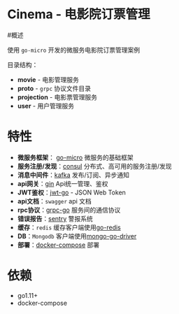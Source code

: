 # Cinema - 电影院订票管理

#概述

使用 `go-micro` 开发的微服务电影院订票管理案例

目录结构：
- **movie** - 电影管理服务
- **proto** - `grpc` 协议文件目录
- **projection** - 电影票管理服务
- **user** - 用户管理服务

# 特性
- **微服务框架**： [go-micro](https://github.com/micro/go-micro) 微服务的基础框架
- **服务注册/发现**：[consul](https://github.com/hashicorp/consul) 分布式、高可用的服务注册/发现
- **消息中间件**：[kafka](https://github.com/apache/kafka) 发布/订阅、异步通知
- **api网关**：[gin](https://github.com/gin-gonic/gin) Api统一管理、鉴权
- **JWT鉴权**：[jwt-go](https://github.com/dgrijalva/jwt-go) - JSON Web Token
- **api文档**：`swagger` api 文档
- **rpc协议**：[grpc-go](https://github.com/grpc/grpc-go) 服务间的通信协议
- **错误报告**：[sentry](https://github.com/getsentry/raven-go) 警报系统
- **缓存**：`redis` 缓存客户端使用[go-redis](https://github.com/go-redis/redis)
- **DB**：`Mongodb` 客户端使用[mongo-go-driver](https://github.com/mongodb/mongo-go-driver)
- **部署**：[docker-compose](https://github.com/docker/compose) 部署

# 依赖
- go1.11+
- docker-compose



